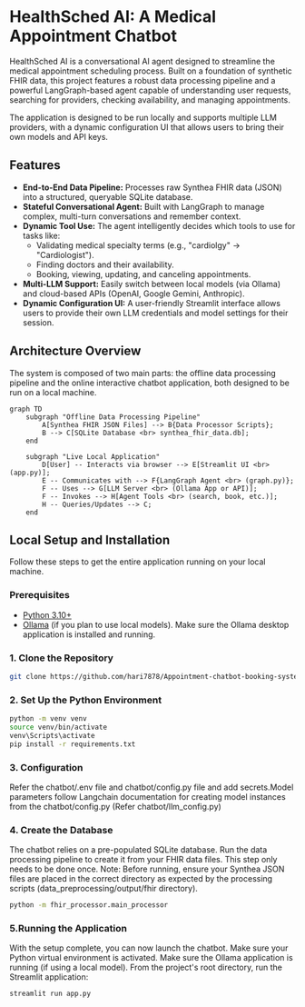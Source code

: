 # HealthSched AI: A Medical Appointment Chatbot



HealthSched AI is a  conversational AI agent designed to streamline the medical appointment scheduling process. Built on a foundation of synthetic FHIR data, this project features a robust data processing pipeline and a powerful LangGraph-based agent capable of understanding user requests, searching for providers, checking availability, and managing appointments.

The application is designed to be run locally and supports multiple LLM providers, with a dynamic configuration UI that allows users to bring their own models and API keys.



## Features

-   **End-to-End Data Pipeline:** Processes raw Synthea FHIR data (JSON) into a structured, queryable SQLite database.
-   **Stateful Conversational Agent:** Built with LangGraph to manage complex, multi-turn conversations and remember context.
-   **Dynamic Tool Use:** The agent intelligently decides which tools to use for tasks like:
    -   Validating medical specialty terms (e.g., "cardiolgy" -> "Cardiologist").
    -   Finding doctors and their availability.
    -   Booking, viewing, updating, and canceling appointments.
-   **Multi-LLM Support:** Easily switch between local models (via Ollama) and cloud-based APIs (OpenAI, Google Gemini, Anthropic).
-   **Dynamic Configuration UI:** A user-friendly Streamlit interface allows users to provide their own LLM credentials and model settings for their session.


## Architecture Overview

The system is composed of two main parts: the offline data processing pipeline and the online interactive chatbot application, both designed to be run on a local machine.

```mermaid
graph TD
    subgraph "Offline Data Processing Pipeline"
        A[Synthea FHIR JSON Files] --> B{Data Processor Scripts};
        B --> C[SQLite Database <br> synthea_fhir_data.db];
    end

    subgraph "Live Local Application"
        D[User] -- Interacts via browser --> E[Streamlit UI <br> (app.py)];
        E -- Communicates with --> F{LangGraph Agent <br> (graph.py)};
        F -- Uses --> G[LLM Server <br> (Ollama App or API)];
        F -- Invokes --> H[Agent Tools <br> (search, book, etc.)];
        H -- Queries/Updates --> C;
    end
```

## Local Setup and Installation

Follow these steps to get the entire application running on your local machine.

### Prerequisites


-   [Python 3.10+](https://www.python.org/)
-   [Ollama](https://ollama.com/) (if you plan to use local models). Make sure the Ollama desktop application is installed and running.

### 1. Clone the Repository

```bash
git clone https://github.com/hari7878/Appointment-chatbot-booking-system.git
```

### 2. Set Up the Python Environment
```bash
python -m venv venv
source venv/bin/activate
venv\Scripts\activate
pip install -r requirements.txt
```
### 3. Configuration
Refer the chatbot/.env file and chatbot/config.py file and add secrets.Model parameters follow Langchain documentation for creating model instances from the chatbot/config.py (Refer chatbot/llm_config.py)

### 4. Create the Database
The chatbot relies on a pre-populated SQLite database. Run the data processing pipeline to create it from your FHIR data files. This step only needs to be done once.
Note: Before running, ensure your Synthea JSON files are placed in the correct directory as expected by the processing scripts (data_preprocessing/output/fhir directory).
```bash
python -m fhir_processor.main_processor
```

### 5.Running the Application
With the setup complete, you can now launch the chatbot.
Make sure your Python virtual environment is activated.
Make sure the Ollama application is running (if using a local model).
From the project's root directory, run the Streamlit application:
```bash
streamlit run app.py
```
